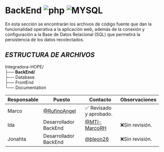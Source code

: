 # BackEnd ![php](https://img.shields.io/badge/PHP-777BB4?style=for-the-badge&logo=php&logoColor=white) ![MYSQL](https://img.shields.io/badge/MySQL-00000F?style=for-the-badge&logo=mysql&logoColor=white)


En esta sección se encontrarán los archivos de código fuente que dan la funcionalidad operativa a la aplicación web, además de la conexión y configuración a la Base de Datos Relacional (SQL) que permetirá la persistencia de los datos recolectados.

## *ESTRUCTURA DE ARCHIVOS*
Integradora-HOPE/<br>
**├── BackEnd/<br>**
├── Database<br>
├── FrontEnd <br>
└── Documentation <br>


| Responsable | Puesto | Contacto | Observaciones |
|-------------|--------|----------|---------------|
|Marco| [@RufinoAngel](https://github.com/RufinoAngel) |✅ Revisado y aprobado.|
|Ida|Desarrollador BackEnd|[@MTI-MarcoRH](https://github.com/MTI-MarcoRH)|❌Sin revisión.|
|Jonahta|Desarrollador BackEnd| [@bleon26](https://github.com/bleon26)|❌Sin revisión.|
